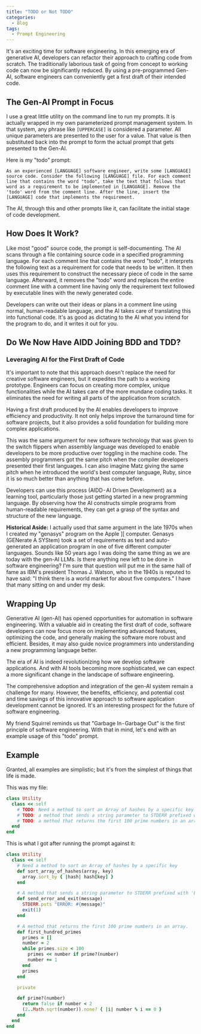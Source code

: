 ```yaml
---
title: "TODO or Not TODO"
categories:
  - Blog
tags:
  - Prompt Engineering
---
```

It's an exciting time for software engineering. In this emerging era of generative AI, developers can refactor their approach to crafting code from scratch. The traditionally laborious task of going from concept to working code can now be significantly reduced. By using a pre-programmed Gen-AI, software engineers can conveniently get a first draft of their intended code.

## The Gen-AI Prompt in Focus

I use a great little utility on the command line to run my prompts. It is actually wrapped in my own parameterized prompt management system. In that system, any phrase like `[UPPERCASE]` is considered a parameter. All unique parameters are presented to the user for a value. That value is then substituted back into the prompt to form the actual prompt that gets presented to the Gen-AI.

Here is my "todo" prompt:

```
As an experienced [LANGUAGE] software engineer, write some [LANGUAGE] source code. Consider the following [LANGUAGE] file. For each comment line that contains the word "todo", take the text that follows that word as a requirement to be implemented in [LANGUAGE]. Remove the 'todo' word from the comment line. After the line, insert the [LANGUAGE] code that implements the requirement.
```

The AI, through this and other prompts like it, can facilitate the initial stage of code development.

## How Does It Work?

Like most "good" source code, the prompt is self-documenting. The AI scans through a file containing source code in a specified programming language. For each comment line that contains the word "todo", it interprets the following text as a requirement for code that needs to be written. It then uses this requirement to construct the necessary piece of code in the same language. Afterward, it removes the "todo" word and replaces the entire comment line with a comment line having only the requirement text followed by executable lines with the newly generated code.

Developers can write out their ideas or plans in a comment line using normal, human-readable language, and the AI takes care of translating this into functional code. It's as good as dictating to the AI what you intend for the program to do, and it writes it out for you.

## Do We Now Have AIDD Joining BDD and TDD?

### Leveraging AI for the First Draft of Code

It's important to note that this approach doesn't replace the need for creative software engineers, but it expedites the path to a working prototype. Engineers can focus on creating more complex, unique functionalities while the AI takes care of the more mundane coding tasks. It eliminates the need for writing all parts of the application from scratch.

Having a first draft produced by the AI enables developers to improve efficiency and productivity. It not only helps improve the turnaround time for software projects, but it also provides a solid foundation for building more complex applications.

This was the same argument for new software technology that was given to the switch flippers when assembly language was developed to enable developers to be more productive over toggling in the machine code. The assembly programmers got the same pitch when the compiler developers presented their first languages. I can also imagine Matz giving the same pitch when he introduced the world's best computer language, Ruby, since it is so much better than anything that has come before.

Developers can use this process (AIDD - AI Driven Development) as a learning tool, particularly those just getting started in a new programming language. By observing how the AI constructs simple programs from human-readable requirements, they can get a grasp of the syntax and structure of the new language.

**Historical Aside:** I actually used that same argument in the late 1970s when I created my "genasys" program on the Apple ][ computer. Genasys (GENerate A SYStem) took a set of requirements as text and auto-generated an application program in one of five different computer languages. Sounds like 50 years ago I was doing the same thing as we are today with the gen-AI LLMs. Is there anything new left to be done in software engineering? I'm sure that question will put me in the same hall of fame as IBM's president Thomas J. Watson, who in the 1940s is reputed to have said: "I think there is a world market for about five computers." I have that many sitting on and under my desk.

## Wrapping Up

Generative AI (gen-AI) has opened opportunities for automation in software engineering. With a valuable aid in creating the first draft of code, software developers can now focus more on implementing advanced features, optimizing the code, and generally making the software more robust and efficient. Besides, it may also guide novice programmers into understanding a new programming language better.

The era of AI is indeed revolutionizing how we develop software applications. And with AI tools becoming more sophisticated, we can expect a more significant change in the landscape of software engineering.

The comprehensive adoption and integration of the gen-AI system remain a challenge for many. However, the benefits, efficiency, and potential cost and time savings of this innovative approach to software application development cannot be ignored. It's an interesting prospect for the future of software engineering.

My friend Squirrel reminds us that "Garbage In - Garbage Out" is the first principle of software engineering. With that in mind, let's end with an example usage of this "todo" prompt.

## Example

Granted, all examples are simplistic; but it's from the simplest of things that life is made.

This was my file:

```ruby
class Utility
  class << self
    # TODO: Need a method to sort an Array of hashes by a specific key
    # TODO: a method that sends a string parameter to STDERR prefixed with 'ERROR:' then exits with a non-zero exit code
    # TODO: a method that returns the first 100 prime numbers in an array.
  end
end
```

This is what I got after running the prompt against it:

```ruby
class Utility
  class << self
    # Need a method to sort an Array of hashes by a specific key
    def sort_array_of_hashes(array, key)
      array.sort_by { |hash| hash[key] }
    end

    # A method that sends a string parameter to STDERR prefixed with 'ERROR:' then exits with a non-zero exit code
    def send_error_and_exit(message)
      STDERR.puts "ERROR: #{message}"
      exit(1)
    end

    # A method that returns the first 100 prime numbers in an array.
    def first_hundred_primes
      primes = []
      number = 2
      while primes.size < 100
        primes << number if prime?(number)
        number += 1
      end
      primes
    end

    private

    def prime?(number)
      return false if number < 2
      (2..Math.sqrt(number)).none? { |i| number % i == 0 }
    end
  end
end
```

